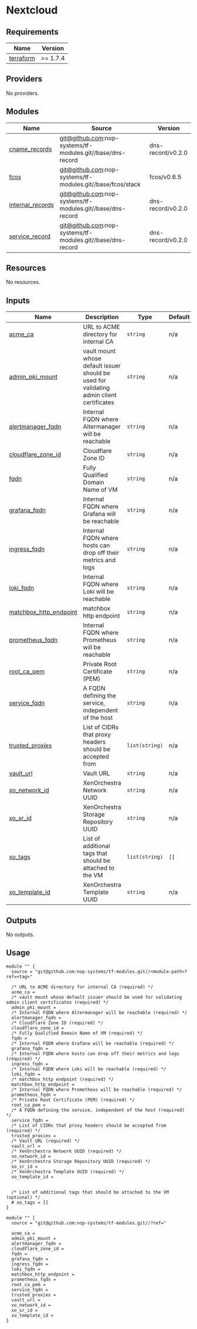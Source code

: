 # Nextcloud

<!-- BEGIN_TF_DOCS -->
## Requirements

| Name | Version |
|------|---------|
| <a name="requirement_terraform"></a> [terraform](#requirement\_terraform) | >= 1.7.4 |

## Providers

No providers.

## Modules

| Name | Source | Version |
|------|--------|---------|
| <a name="module_cname_records"></a> [cname\_records](#module\_cname\_records) | git@github.com:nop-systems/tf-modules.git//base/dns-record | dns-record/v0.2.0 |
| <a name="module_fcos"></a> [fcos](#module\_fcos) | git@github.com:nop-systems/tf-modules.git//base/fcos/stack | fcos/v0.6.5 |
| <a name="module_internal_records"></a> [internal\_records](#module\_internal\_records) | git@github.com:nop-systems/tf-modules.git//base/dns-record | dns-record/v0.2.0 |
| <a name="module_service_record"></a> [service\_record](#module\_service\_record) | git@github.com:nop-systems/tf-modules.git//base/dns-record | dns-record/v0.2.0 |

## Resources

No resources.

## Inputs

| Name | Description | Type | Default | Required |
|------|-------------|------|---------|:--------:|
| <a name="input_acme_ca"></a> [acme\_ca](#input\_acme\_ca) | URL to ACME directory for internal CA | `string` | n/a | yes |
| <a name="input_admin_pki_mount"></a> [admin\_pki\_mount](#input\_admin\_pki\_mount) | vault mount whose default issuer should be used for validating admin client certificates | `string` | n/a | yes |
| <a name="input_alertmanager_fqdn"></a> [alertmanager\_fqdn](#input\_alertmanager\_fqdn) | Internal FQDN where Altermanager will be reachable | `string` | n/a | yes |
| <a name="input_cloudflare_zone_id"></a> [cloudflare\_zone\_id](#input\_cloudflare\_zone\_id) | Cloudflare Zone ID | `string` | n/a | yes |
| <a name="input_fqdn"></a> [fqdn](#input\_fqdn) | Fully Qualified Domain Name of VM | `string` | n/a | yes |
| <a name="input_grafana_fqdn"></a> [grafana\_fqdn](#input\_grafana\_fqdn) | Internal FQDN where Grafana will be reachable | `string` | n/a | yes |
| <a name="input_ingress_fqdn"></a> [ingress\_fqdn](#input\_ingress\_fqdn) | Internal FQDN where hosts can drop off their metrics and logs | `string` | n/a | yes |
| <a name="input_loki_fqdn"></a> [loki\_fqdn](#input\_loki\_fqdn) | Internal FQDN where Loki will be reachable | `string` | n/a | yes |
| <a name="input_matchbox_http_endpoint"></a> [matchbox\_http\_endpoint](#input\_matchbox\_http\_endpoint) | matchbox http endpoint | `string` | n/a | yes |
| <a name="input_prometheus_fqdn"></a> [prometheus\_fqdn](#input\_prometheus\_fqdn) | Internal FQDN where Prometheus will be reachable | `string` | n/a | yes |
| <a name="input_root_ca_pem"></a> [root\_ca\_pem](#input\_root\_ca\_pem) | Private Root Certificate (PEM) | `string` | n/a | yes |
| <a name="input_service_fqdn"></a> [service\_fqdn](#input\_service\_fqdn) | A FQDN defining the service, independent of the host | `string` | n/a | yes |
| <a name="input_trusted_proxies"></a> [trusted\_proxies](#input\_trusted\_proxies) | List of CIDRs that proxy headers should be accepted from | `list(string)` | n/a | yes |
| <a name="input_vault_url"></a> [vault\_url](#input\_vault\_url) | Vault URL | `string` | n/a | yes |
| <a name="input_xo_network_id"></a> [xo\_network\_id](#input\_xo\_network\_id) | XenOrchestra Network UUID | `string` | n/a | yes |
| <a name="input_xo_sr_id"></a> [xo\_sr\_id](#input\_xo\_sr\_id) | XenOrchestra Storage Repository UUID | `string` | n/a | yes |
| <a name="input_xo_tags"></a> [xo\_tags](#input\_xo\_tags) | List of additional tags that should be attached to the VM | `list(string)` | `[]` | no |
| <a name="input_xo_template_id"></a> [xo\_template\_id](#input\_xo\_template\_id) | XenOrchestra Template UUID | `string` | n/a | yes |

## Outputs

No outputs.

## Usage

```hcl
module "" {
  source = "git@github.com:nop-systems/tf-modules.git//<module-path>?ref=<tag>"
  
  /* URL to ACME directory for internal CA (required) */
  acme_ca =
  /* vault mount whose default issuer should be used for validating admin client certificates (required) */
  admin_pki_mount =
  /* Internal FQDN where Altermanager will be reachable (required) */
  alertmanager_fqdn =
  /* Cloudflare Zone ID (required) */
  cloudflare_zone_id =
  /* Fully Qualified Domain Name of VM (required) */
  fqdn =
  /* Internal FQDN where Grafana will be reachable (required) */
  grafana_fqdn =
  /* Internal FQDN where hosts can drop off their metrics and logs (required) */
  ingress_fqdn =
  /* Internal FQDN where Loki will be reachable (required) */
  loki_fqdn =
  /* matchbox http endpoint (required) */
  matchbox_http_endpoint =
  /* Internal FQDN where Prometheus will be reachable (required) */
  prometheus_fqdn =
  /* Private Root Certificate (PEM) (required) */
  root_ca_pem =
  /* A FQDN defining the service, independent of the host (required) */
  service_fqdn =
  /* List of CIDRs that proxy headers should be accepted from (required) */
  trusted_proxies =
  /* Vault URL (required) */
  vault_url =
  /* XenOrchestra Network UUID (required) */
  xo_network_id =
  /* XenOrchestra Storage Repository UUID (required) */
  xo_sr_id =
  /* XenOrchestra Template UUID (required) */
  xo_template_id =

  
  /* List of additional tags that should be attached to the VM (optional) */
  # xo_tags = []
}

module "" {
  source = "git@github.com:nop-systems/tf-modules.git//?ref="
  
  acme_ca =
  admin_pki_mount =
  alertmanager_fqdn =
  cloudflare_zone_id =
  fqdn =
  grafana_fqdn =
  ingress_fqdn =
  loki_fqdn =
  matchbox_http_endpoint =
  prometheus_fqdn =
  root_ca_pem =
  service_fqdn =
  trusted_proxies =
  vault_url =
  xo_network_id =
  xo_sr_id =
  xo_template_id =
}
```
<!-- END_TF_DOCS -->
